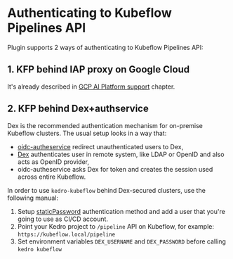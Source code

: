 # Authenticating to Kubeflow Pipelines API

Plugin supports 2 ways of authenticating to Kubeflow Pipelines API:

## 1. KFP behind IAP proxy on Google Cloud

It's already described in [GCP AI Platform support](02_gcp.md) chapter.

## 2. KFP behind Dex+authservice

Dex is the recommended authentication mechanism for on-premise Kubeflow clusters. The usual setup looks in a way that:

* [oidc-autheservice](https://github.com/arrikto/oidc-authservice) redirect unauthenticated users to Dex,
* [Dex](https://github.com/dexidp/dex) authenticates user in remote system, like LDAP or OpenID and also acts as OpenID provider,
* oidc-autheservice asks Dex for token and creates the session used across entire Kubeflow.

In order to use `kedro-kubeflow` behind Dex-secured clusters, use the following manual:

1. Setup [staticPassword](https://github.com/dexidp/dex/blob/b79d9a84bc0c35e13a9d5141e95b641af0f81c8f/cmd/dex/config_test.go#L105) authentication method and add a user that you're going to use as CI/CD account.
2. Point your Kedro project to `/pipeline` API on Kubeflow, for example: `https://kubeflow.local/pipeline`
3. Set environment variables `DEX_USERNAME` and `DEX_PASSWORD` before calling `kedro kubeflow`
